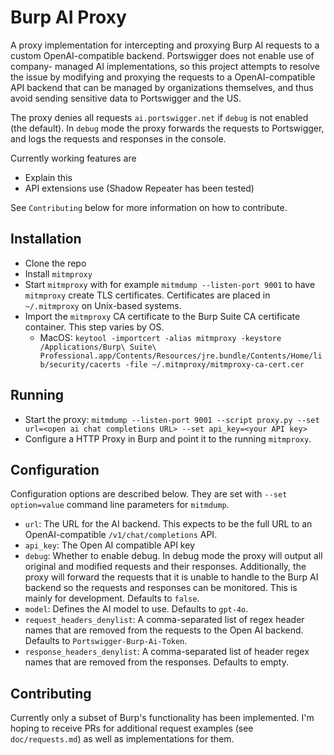 # Burp AI Proxy

A proxy implementation for intercepting and proxying Burp AI requests to a
custom OpenAI-compatible backend. Portswigger does not enable use of company-
managed AI implementations, so this project attempts to resolve the issue by
modifying and proxying the requests to a OpenAI-compatible API backend that can
be managed by organizations themselves, and thus avoid sending sensitive data to
Portswigger and the US.

The proxy denies all requests `ai.portswigger.net` if `debug` is not enabled
(the default). In `debug` mode the proxy forwards the requests to Portswigger,
and logs the requests and responses in the console.

Currently working features are

- Explain this
- API extensions use (Shadow Repeater has been tested)

See `Contributing` below for more information on how to contribute.

## Installation

- Clone the repo
- Install `mitmproxy`
- Start `mitmproxy` with for example `mitmdump --listen-port 9001` to have
  `mitmproxy` create TLS certificates. Certificates are placed in
  `~/.mitmproxy` on Unix-based systems.
- Import the `mitmproxy` CA certificate to the Burp Suite CA certificate
  container. This step varies by OS.
  - MacOS: `keytool -importcert -alias mitmproxy -keystore /Applications/Burp\ Suite\ Professional.app/Contents/Resources/jre.bundle/Contents/Home/lib/security/cacerts -file ~/.mitmproxy/mitmproxy-ca-cert.cer`

## Running

- Start the proxy: `mitmdump --listen-port 9001 --script proxy.py --set url=<open ai chat completions URL> --set api_key=<your API key>`
- Configure a HTTP Proxy in Burp and point it to the running `mitmproxy`.

## Configuration

Configuration options are described below. They are set with
`--set option=value` command line parameters for `mitmdump`.

- `url`: The URL for the AI backend. This expects to be the full URL to an
  OpenAI-compatible `/v1/chat/completions` API.
- `api_key`: The Open AI compatible API key
- `debug`: Whether to enable debug. In debug mode the proxy will output all
  original and modified requests and their responses. Additionally, the proxy
  will forward the requests that it is unable to handle to the Burp AI backend
  so the requests and responses can be monitored. This is mainly for
  development. Defaults to `false`.
- `model`: Defines the AI model to use. Defaults to `gpt-4o`.
- `request_headers_denylist`: A comma-separated list of regex header names that
  are removed from the requests to the Open AI backend. Defaults to
  `Portswigger-Burp-Ai-Token`.
- `response_headers_denylist`: A comma-separated list of header regex names that
  are removed from the responses. Defaults to empty.

## Contributing

Currently only a subset of Burp's functionality has been implemented. I'm
hoping to receive PRs for additional request examples (see `doc/requests.md`) as
well as implementations for them.
